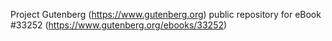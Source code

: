Project Gutenberg (https://www.gutenberg.org) public repository for eBook #33252 (https://www.gutenberg.org/ebooks/33252)
